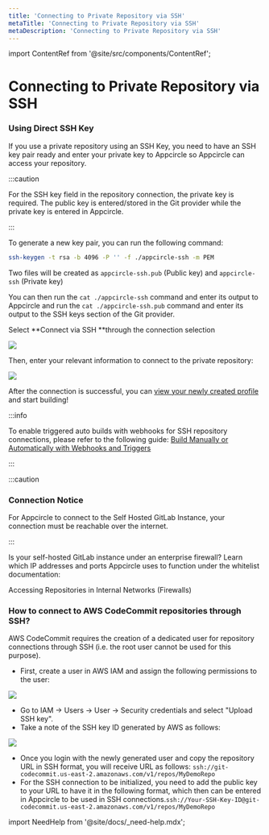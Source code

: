 ```yaml
---
title: 'Connecting to Private Repository via SSH'
metaTitle: 'Connecting to Private Repository via SSH'
metaDescription: 'Connecting to Private Repository via SSH'
---
```


import ContentRef from '@site/src/components/ContentRef';

# Connecting to Private Repository via SSH

### Using Direct SSH Key

If you use a private repository using an SSH Key, you need to have an SSH key pair ready and enter your private key to Appcircle so Appcircle can access your repository.

:::caution

For the SSH key field in the repository connection, the private key is required. The public key is entered/stored in the Git provider while the private key is entered in Appcircle.

:::

To generate a new key pair, you can run the following command:

```bash
ssh-keygen -t rsa -b 4096 -P '' -f ./appcircle-ssh -m PEM
```

Two files will be created as `appcircle-ssh.pub` (Public key) and `appcircle-ssh` (Private key)

You can then run the `cat ./appcircle-ssh` command and enter its output to Appcircle and run the `cat ./appcircle-ssh.pub` command and enter its output to the SSH keys section of the Git provider.

Select **Connect via SSH **through the connection selection

![](<https://cdn.appcircle.io/docs/assets/image (246).png>)

Then, enter your relevant information to connect to the private repository:

![](<https://cdn.appcircle.io/docs/assets/image (228).png>)

After the connection is successful, you can [view your newly created profile](./README.md#view-the-newly-created-build-profile) and start building!

:::info

To enable triggered auto builds with webhooks for SSH repository connections, please refer to the following guide: [Build Manually or Automatically with Webhooks and Triggers](../build-manually-or-with-triggers.md)

:::

:::caution

### Connection Notice

For Appcircle to connect to the Self Hosted GitLab Instance, your connection must be reachable over the internet.

:::

Is your self-hosted GitLab instance under an enterprise firewall? Learn which IP addresses and ports Appcircle uses to function under the whitelist documentation:

<ContentRef url="../../infrastructure/accessing-repositories-in-internal-networks-firewalls">
  Accessing Repositories in Internal Networks (Firewalls)
</ContentRef>

### How to connect to AWS CodeCommit repositories through SSH?

AWS CodeCommit requires the creation of a dedicated user for repository connections through SSH (i.e. the root user cannot be used for this purpose).

- First, create a user in AWS IAM and assign the following permissions to the user:

![](https://cdn.appcircle.io/docs/assets/1.png)

- Go to IAM -> Users -> User -> Security credentials and select "Upload SSH key".
- Take a note of the SSH key ID generated by AWS as follows:

![](https://cdn.appcircle.io/docs/assets/2.png)

- Once you login with the newly generated user and copy the repository URL in SSH format, you will receive URL as follows: `ssh://git-codecommit.us-east-2.amazonaws.com/v1/repos/MyDemoRepo`
- For the SSH connection to be initialized, you need to add the public key to your URL to have it in the following format, which then can be entered in Appcircle to be used in SSH connections.`ssh://Your-SSH-Key-ID@git-codecommit.us-east-2.amazonaws.com/v1/repos/MyDemoRepo`

import NeedHelp from '@site/docs/\_need-help.mdx';

<NeedHelp />
